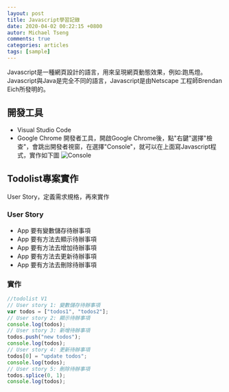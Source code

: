 ```yaml
---
layout: post
title: Javascript學習記錄
date: 2020-04-02 00:22:15 +0800
autor: Michael Tseng
comments: true
categories: articles
tags: [sample]
---
```


Javascript是一種網頁設計的語言，用來呈現網頁動態效果，例如:跑馬燈。Javascript與Java是完全不同的語言，Javascript是由Netscape 工程師Brendan Eich所發明的。

## 開發工具
* Visual Studio Code
* Google Chrome 開發者工具，開啟Google Chrome後，點"右鍵"選擇"檢查"，會跳出開發者視窗，在選擇"Console"，就可以在上面寫Javascript程式，實作如下圖
![Console](https://i.imgur.com/LHARnDp.png)

## Todolist專案實作
User Story，定義需求規格，再來實作
### User Story
* App 要有變數儲存待辦事項
* App 要有方法去顯示待辦事項
* App 要有方法去增加待辦事項
* App 要有方法去更新待辦事項
* App 要有方法去刪除待辦事項
### 實作
```js
//todolist V1
// User story 1: 變數儲存待辦事項
var todos = ["todos1", "todos2"];
// User story 2: 顯示待辦事項
console.log(todos);
// User story 3: 新增待辦事項
todos.push("new todos");
console.log(todos);
// User story 4: 更新待辦事項
todos[0] = "update todos";
console.log(todos);
// User story 5: 刪除待辦事項
todos.splice(0, 1);
console.log(todos);
```